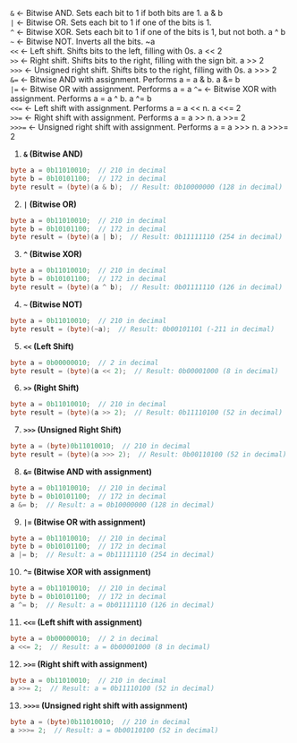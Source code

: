 `&` <- Bitwise AND. Sets each bit to 1 if both bits are 1.    a & b  
`|` <- Bitwise OR. Sets each bit to 1 if one of the bits is 1.  
`^` <- Bitwise XOR. Sets each bit to 1 if one of the bits is 1, but not both. a ^ b  
`~` <- Bitwise NOT. Inverts all the bits. ~a  
`<<` <- Left shift. Shifts bits to the left, filling with 0s.  a << 2  
`>>` <- Right shift. Shifts bits to the right, filling with the sign bit.   a >> 2  
`>>>` <- Unsigned right shift. Shifts bits to the right, filling with 0s.   a >>> 2  
`&=`  <- Bitwise AND with assignment. Performs a = a & b.   a &= b  
`|=` <- Bitwise OR with assignment. Performs a = a
`^=` <- Bitwise XOR with assignment. Performs a = a ^ b.   a ^= b  
`<<=` <- Left shift with assignment. Performs a = a << n.   a <<= 2  
`>>=` <- Right shift with assignment. Performs a = a >> n.  a >>= 2  
`>>>=` <- Unsigned right shift with assignment. Performs a = a >>> n.    a >>>= 2

1. **`&` (Bitwise AND)**
```java
byte a = 0b11010010;  // 210 in decimal
byte b = 0b10101100;  // 172 in decimal
byte result = (byte)(a & b);  // Result: 0b10000000 (128 in decimal)
```

2. **`|` (Bitwise OR)**
```java
byte a = 0b11010010;  // 210 in decimal
byte b = 0b10101100;  // 172 in decimal
byte result = (byte)(a | b);  // Result: 0b11111110 (254 in decimal)
```

3. **`^` (Bitwise XOR)**
```java
byte a = 0b11010010;  // 210 in decimal
byte b = 0b10101100;  // 172 in decimal
byte result = (byte)(a ^ b);  // Result: 0b01111110 (126 in decimal)
```

4. **`~` (Bitwise NOT)**
```java
byte a = 0b11010010;  // 210 in decimal
byte result = (byte)(~a);  // Result: 0b00101101 (-211 in decimal)
```

5. **`<<` (Left Shift)**
```java
byte a = 0b00000010;  // 2 in decimal
byte result = (byte)(a << 2);  // Result: 0b00001000 (8 in decimal)
```

6. **`>>` (Right Shift)**
```java
byte a = 0b11010010;  // 210 in decimal
byte result = (byte)(a >> 2);  // Result: 0b11110100 (52 in decimal)
```

7. **`>>>` (Unsigned Right Shift)**
```java
byte a = (byte)0b11010010;  // 210 in decimal
byte result = (byte)(a >>> 2);  // Result: 0b00110100 (52 in decimal)
```

8. **`&=` (Bitwise AND with assignment)**
```java
byte a = 0b11010010;  // 210 in decimal
byte b = 0b10101100;  // 172 in decimal
a &= b;  // Result: a = 0b10000000 (128 in decimal)
```

9. **`|=` (Bitwise OR with assignment)**
```java
byte a = 0b11010010;  // 210 in decimal
byte b = 0b10101100;  // 172 in decimal
a |= b;  // Result: a = 0b11111110 (254 in decimal)
```

10. **`^=` (Bitwise XOR with assignment)**
```java
byte a = 0b11010010;  // 210 in decimal
byte b = 0b10101100;  // 172 in decimal
a ^= b;  // Result: a = 0b01111110 (126 in decimal)
```

11. **`<<=` (Left shift with assignment)**
```java
byte a = 0b00000010;  // 2 in decimal
a <<= 2;  // Result: a = 0b00001000 (8 in decimal)
```

12. **`>>=` (Right shift with assignment)**
```java
byte a = 0b11010010;  // 210 in decimal
a >>= 2;  // Result: a = 0b11110100 (52 in decimal)
```

13. **`>>>=` (Unsigned right shift with assignment)**
```java
byte a = (byte)0b11010010;  // 210 in decimal
a >>>= 2;  // Result: a = 0b00110100 (52 in decimal)
```